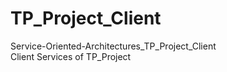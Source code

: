 # TP_Project_Client
Service-Oriented-Architectures_TP_Project_Client <br />
Client Services  of  TP_Project <br /> 

